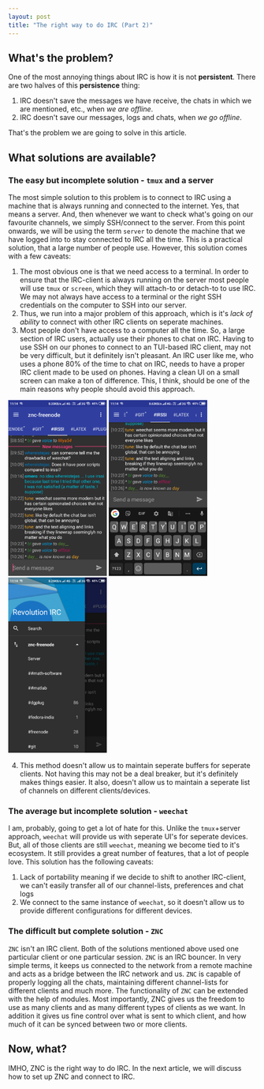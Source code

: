 ```yaml
---
layout: post
title: "The right way to do IRC (Part 2)"
---
```


## What's the problem?
One of the most annoying things about IRC is how it is not **persistent**. There are two halves of this **persistence** thing: 
1. IRC doesn't save the messages we have receive, the chats in which we are mentioned, etc., when *we are offline*.
2. IRC doesn't save our messages, logs and chats, when *we go offline*.

That's the problem we are going to solve in this article.

## What solutions are available?
### The easy but incomplete solution - `tmux` and a server
The most simple solution to this problem is to connect to IRC using a machine that is always running and connected to the internet. Yes, that means a server. And, then whenever we want to check what's going on our favourite channels, we simply SSH/connect to the server. From this point onwards, we will be using the term `server` to denote the machine that we have logged into to stay connected to IRC all the time. This is a practical solution, that a large number of people use. However, this solution comes with a few caveats:
1. The most obvious one is that we need access to a terminal. In order to ensure that the IRC-client is always running on the server most people will use `tmux` or `screen`, which they will attach-to or detach-to to use IRC. We may not always have access to a terminal or the right SSH credentials on the computer to SSH into our server.
3. Thus, we run into a major problem of this approach, which is it's *lack of ability* to connect with other IRC clients on seperate machines.
2. Most people don't have access to a computer all the time. So, a large section of IRC users, actually use their phones to chat on IRC. Having to use SSH on our phones to connect to an TUI-based IRC client, may not be very difficult, but it definitely isn't pleasant. An IRC user like me, who uses a phone 80% of the time to chat on IRC, needs to have a proper IRC client made to be used on phones. Having a clean UI on a small screen can make a ton of difference. This, I think, should be one of the main reasons why people should avoid this approach.
<p float="center">
  <img src="/assets/images/irc-setup-part2/revolution-irc1.png" width="200" />
  <img src="/assets/images/irc-setup-part2/revolution-irc2.png" width="200" />
  <img src="/assets/images/irc-setup-part2/revolution-irc3.png" width="200" />
</p>

4. This method doesn't allow us to maintain seperate buffers for seperate clients. Not having this may not be a deal breaker, but it's definitely makes things easier. It also, doesn't allow us to maintain a seperate list of channels on different clients/devices.

### The average but incomplete solution - `weechat`
I am, probably, going to get a lot of hate for this. Unlike the `tmux`+server approach, `weechat` will provide us with seperate UI's for seperate devices. But, all of those clients are still `weechat`, meaning we become tied to it's ecosystem. It still provides a great number of features, that a lot of people love. This solution has the following caveats:
1. Lack of portability meaning if we decide to shift to another IRC-client, we can't easily transfer all of our channel-lists, preferences and chat logs
2. We connect to the same instance of `weechat`, so it doesn't allow us to provide different configurations for different devices.

### The difficult but complete solution - `ZNC`
`ZNC` isn't an IRC client. Both of the solutions mentioned above used one particular client or one particular session. `ZNC` is an IRC bouncer. In very simple terms, it keeps us connected to the network from a remote machine and acts as a bridge between the IRC network and us. `ZNC` is capable of properly logging all the chats, maintaining different channel-lists for different clients and much more. The functionality of `ZNC` can be extended with the help of modules. Most importantly, ZNC gives us the freedom to use as many clients and as many different types of clients as we want. In addition it gives us fine control over what is sent to which client, and how much of it can be synced between two or more clients.

## Now, what?
IMHO, ZNC is the right way to do IRC. In the next article, we will discuss how to set up ZNC and connect to IRC.
